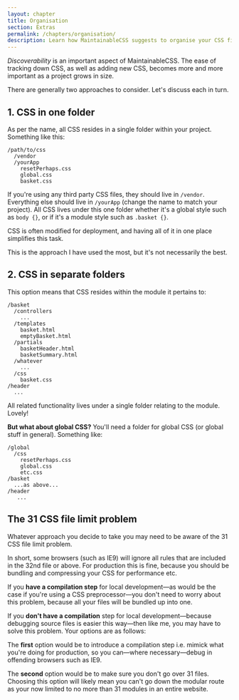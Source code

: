 ```yaml
---
layout: chapter
title: Organisation
section: Extras
permalink: /chapters/organisation/
description: Learn how MaintainableCSS suggests to organise your CSS files within your codebase.
---
```


*Discoverability* is an important aspect of MaintainableCSS. The ease of tracking down CSS, as well as adding new CSS, becomes more and more important as a project grows in size.

There are generally two approaches to consider. Let's discuss each in turn.

## 1. CSS in one folder

As per the name, all CSS resides in a single folder within your project. Something like this:

	/path/to/css
	  /vendor
	  /yourApp
	    resetPerhaps.css
	    global.css
	    basket.css

If you're using any third party CSS files, they should live in `/vendor`. Everything else should live in `/yourApp` (change the name to match your project). All CSS lives under this one folder whether it's a global style such as `body {}`, or if it's a module style such as `.basket {}`.

CSS is often modified for deployment, and having all of it in one place simplifies this task.

This is the approach I have used the most, but it's not necessarily the best.

## 2. CSS in separate folders

This option means that CSS resides within the module it pertains to:

	/basket
      /controllers
        ...
      /templates
        basket.html
        emptyBasket.html
      /partials
        basketHeader.html
        basketSummary.html
      /whatever
        ...
      /css
        basket.css
	/header
	  ...

All related functionality lives under a single folder relating to the module. Lovely!

**But what about global CSS?** You'll need a folder for global CSS (or global stuff in general). Something like:

	/global
	  /css
        resetPerhaps.css
        global.css
        etc.css
	/basket
	  ...as above...
	/header
       ...

## The 31 CSS file limit problem

Whatever approach you decide to take you may need to be aware of the 31 CSS file limit problem.

In short, some browsers (such as IE9) will ignore all rules that are included in the 32nd file or above. For production this is fine, because you should be bundling and compressing your CSS for performance etc.

If you **have a compilation step** for local development&mdash;as would be the case if you're using a CSS preprocessor&mdash;you don't need to worry about this problem, because all your files will be bundled up into one.

If you **don't have a compilation** step for local development&mdash;because debugging source files is easier this way&mdash;then like me, you may have to solve this problem. Your options are as follows:

The **first** option would be to introduce a compilation step i.e. mimick what you're doing for production, so you can&mdash;where necessary&mdash;debug in offending browsers such as IE9.

The **second** option would be to make sure you don't go over 31 files. Choosing this option will likely mean you can't go down the modular route as your now limited to no more than 31 modules in an entire website.
